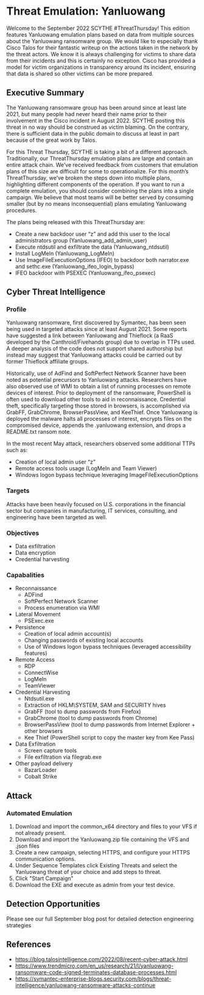 # Threat Emulation: Yanluowang 
Welcome to the September 2022 SCYTHE #ThreatThursday! This edition features Yanluowang emulation plans based on data from multiple sources about the Yanluowang ransomware group. We would like to especially thank Cisco Talos for their fantastic writeup on the actions taken in the network by the threat actors. We know it is always challenging for victims to share data from their incidents and this is certainly no exception. Cisco has provided a model for victim organizations in transparency around its incident, ensuring that data is shared so other victims can be more prepared.

## Executive Summary
The Yanluowang ransomware group has been around since at least late 2021, but many people had never heard their name prior to their involvement in the Cisco incident in August 2022. SCYTHE posting this threat in no way should be construed as victim blaming. On the contrary, there is sufficient data in the public domain to discuss at least in part because of the great work by Talos.

For this Threat Thursday, SCYTHE is taking a bit of a different approach. Traditionally, our ThreatThursday emulation plans are large and contain an entire attack chain. We’ve received feedback from customers that emulation plans of this size are difficult for some to operationalize. For this month’s ThreatThursday, we’ve broken the steps down into multiple plans, highlighting different components of the operation. If you want to run a complete emulation, you should consider combining the plans into a single campaign. We believe that most teams will be better served by consuming smaller (but by no means inconsequential) plans emulating Yanluowang procedures.

The plans being released with this ThreatThursday are:
* Create a new backdoor user “z” and add this user to the local administrators group (Yanluowang_add_admin_user)
* Execute ntdsutil and exfiltrate the data (Yanluowang_ntdsutil)
* Install LogMeIn (Yanluowang_LogMeIn)
* Use ImageFileExecutionOptions (IFEO) to backdoor both narrator.exe and sethc.exe (Yanluowang_ifeo_login_bypass)
* IFEO backdoor with PSEXEC (Yanluowang_ifeo_psexec)

## Cyber Threat Intelligence

### Profile
Yanluowang ransomware, first discovered by Symantec, has been seen being used in targeted attacks since at least August 2021. Some reports have suggested a link between Yanluowang and Thieflock (a RaaS developed by the Canthroid/Fivehands group) due to overlap in TTPs used. A deeper analysis of the code does not support shared authorship but instead may suggest that Yanluowang attacks could be carried out by former Thieflock affiliate groups.

Historically, use of AdFind and SoftPerfect Network Scanner have been noted as potential precursors to Yanluowang attacks. Researchers have also observed use of WMI to obtain a list of running processes on remote devices of interest. Prior to deployment of the ransomware, PowerShell is often used to download other tools to aid in reconnaissance. Credential theft, specifically targeting those stored in browsers, is accomplished via GrabFF, GrabChrome, BrowserPassView, and KeeThief. Once Yanluowang is deployed the malware halts all processes of interest, encrypts files on the compromised device, appends the .yanluowang extension, and drops a README.txt ransom note.

In the most recent May attack, researchers observed some additional TTPs such as:
* Creation of local admin user “z”
* Remote access tools usage (LogMeIn and Team Viewer)
* Windows logon bypass technique leveraging ImageFileExecutionOptions


### Targets
Attacks have been heavily focused on U.S. corporations in the financial sector but companies in manufacturing, IT services, consulting, and engineering have been targeted as well.

### Objectives
* Data exfiltration
* Data encryption
* Credential harvesting

### Capabalities
* Reconnaissance
  * ADFind
  * SoftPerfect Network Scanner
  * Process enumeration via WMI
* Lateral Movement
  * PSExec.exe
* Persistence
  * Creation of local admin account(s)
  * Changing passwords of existing local accounts
  * Use of Windows logon bypass techniques (leveraged accessibility features)
* Remote Access
  * RDP
  * ConnectWise
  * LogMeIn
  * TeamViewer
* Credential Harvesting
  * Ntdsutil.exe
  * Extraction of HKLM\SYSTEM, SAM and SECURITY hives
  * GrabFF (tool to dump passwords from Firefox)
  * GrabChrome (tool to dump passwords from Chrome)
  * BrowserPassView (tool to dump passwords from Internet Explorer + other browsers
  * Kee Thief (PowerShell script to copy the master key from Kee Pass)
* Data Exfiltration
  * Screen capture tools
  * File exfiltration via filegrab.exe
* Other payload delivery
  * BazarLoader
  * Cobalt Strike



## Attack

### Automated Emulation
1. Download and import the common_x64 directory and files to your VFS if not already present.
2. Download and import the Yanluowang.zip file containing the VFS and .json files
3. Create a new campaign, selecting HTTPS, and configure your HTTPS communication options.
4. Under Sequence Templates click Existing Threats and select the Yanluowang threat of your choice and add steps to threat.
5. Click "Start Campaign"
6. Download the EXE and execute as admin from your test device.

## Detection Opportunities
Please see our full September blog post for detailed detection engineering strategies

## References
* https://blog.talosintelligence.com/2022/08/recent-cyber-attack.html
* https://www.trendmicro.com/en_us/research/21/l/yanluowang-ransomware-code-signed-terminates-database-processes.html
* https://symantec-enterprise-blogs.security.com/blogs/threat-intelligence/yanluowang-ransomware-attacks-continue
